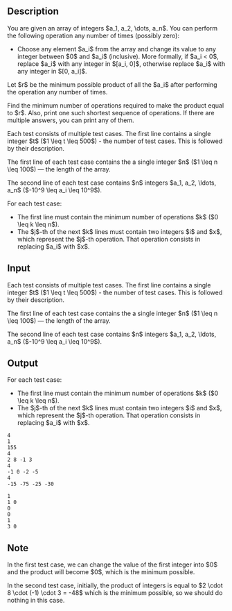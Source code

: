 ## Description

<div><p>You are given an array of integers $a_1, a_2, \dots, a_n$. You can perform the following operation any number of times (possibly zero):</p><ul> <li> Choose any element $a_i$ from the array and change its value to any integer between $0$ and $a_i$ (inclusive). More formally, if $a_i &lt; 0$, replace $a_i$ with any integer in $[a_i, 0]$, otherwise replace $a_i$ with any integer in $[0, a_i]$. </li></ul><p>Let $r$ be the minimum possible product of all the $a_i$ after performing the operation any number of times.</p><p>Find the minimum number of operations required to make the product equal to $r$. Also, print one such shortest sequence of operations. If there are multiple answers, you can print any of them.</p></div><div class="input-specification"><p>Each test consists of multiple test cases. The first line contains a single integer $t$ ($1 \leq t \leq 500$) - the number of test cases. This is followed by their description.</p><p>The first line of each test case contains the a single integer $n$ ($1 \leq n \leq 100$) — the length of the array.</p><p>The second line of each test case contains $n$ integers $a_1, a_2, \ldots, a_n$ ($-10^9 \leq a_i \leq 10^9$).</p></div><div class="output-specification"><p>For each test case: </p><ul> <li> The first line must contain the minimum number of operations $k$ ($0 \leq k \leq n$). </li><li> The $j$-th of the next $k$ lines must contain two integers $i$ and $x$, which represent the $j$-th operation. That operation consists in replacing $a_i$ with $x$. </li></ul></div>

## Input

<p>Each test consists of multiple test cases. The first line contains a single integer $t$ ($1 \leq t \leq 500$) - the number of test cases. This is followed by their description.</p><p>The first line of each test case contains the a single integer $n$ ($1 \leq n \leq 100$) — the length of the array.</p><p>The second line of each test case contains $n$ integers $a_1, a_2, \ldots, a_n$ ($-10^9 \leq a_i \leq 10^9$).</p>

## Output

<p>For each test case: </p><ul> <li> The first line must contain the minimum number of operations $k$ ($0 \leq k \leq n$). </li><li> The $j$-th of the next $k$ lines must contain two integers $i$ and $x$, which represent the $j$-th operation. That operation consists in replacing $a_i$ with $x$. </li></ul>





```input1
4
1
155
4
2 8 -1 3
4
-1 0 -2 -5
4
-15 -75 -25 -30
```




```output1
1
1 0
0
0
1
3 0
```



## Note

<p>In the first test case, we can change the value of the first integer into $0$ and the product will become $0$, which is the minimum possible.</p><p>In the second test case, initially, the product of integers is equal to $2 \cdot 8 \cdot (-1) \cdot 3 = -48$ which is the minimum possible, so we should do nothing in this case.</p>
